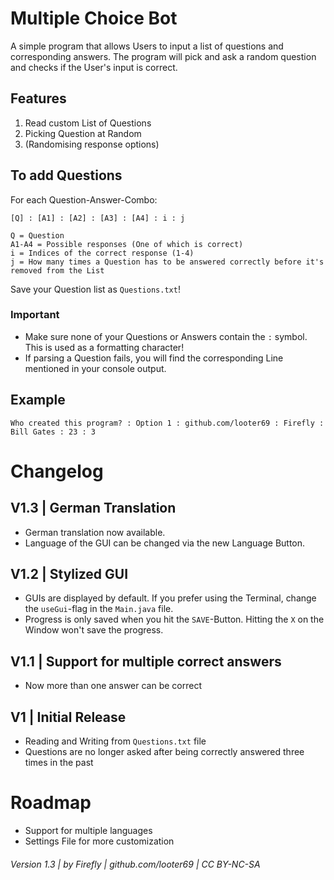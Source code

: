 # Multiple Choice Bot
A simple program that allows Users to input a list of questions and corresponding answers. The program will pick and ask a random question and checks if the User's input is correct.

## Features
1. Read custom List of Questions
2. Picking Question at Random
3. (Randomising response options)

## To add Questions
For each Question-Answer-Combo:
```
[Q] : [A1] : [A2] : [A3] : [A4] : i : j

Q = Question
A1-A4 = Possible responses (One of which is correct)
i = Indices of the correct response (1-4)
j = How many times a Question has to be answered correctly before it's removed from the List

```
Save your Question list as ```Questions.txt```!

### Important
- Make sure none of your Questions or Answers contain the ```:``` symbol. This is used as a formatting character!
- If parsing a Question fails, you will find the corresponding Line mentioned in your console output.

## Example 
```
Who created this program? : Option 1 : github.com/looter69 : Firefly : Bill Gates : 23 : 3
```

# Changelog
## V1.3 | German Translation
- German translation now available.
- Language of the GUI can be changed via the new Language Button.

## V1.2 | Stylized GUI
- GUIs are displayed by default. If you prefer using the Terminal, change the ```useGui```-flag in the ```Main.java``` file.
- Progress is only saved when you hit the ```SAVE```-Button. Hitting the ```X``` on the Window won't save the progress.

## V1.1 | Support for multiple correct answers
- Now more than one answer can be correct

## V1 | Initial Release
- Reading and Writing from ```Questions.txt``` file
- Questions are no longer asked after being correctly answered three times in the past

# Roadmap
- Support for multiple languages
- Settings File for more customization

###### Version 1.3 | by Firefly | github.com/looter69 | CC BY-NC-SA